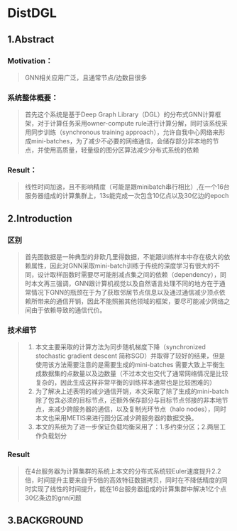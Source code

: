 # DistDGL

## 1.Abstract
### Motivation：
>GNN相关应用广泛，且通常节点/边数目很多

### 系统整体概要：

>首先这个系统是基于Deep Graph Library（DGL）的分布式GNN计算框架，对于计算任务采用owner-compute rule进行计算分解，同时该系统采用同步训练（synchronous training approach），允许自我中心网络来形成mini-batches，为了减少不必要的网络通信，会储存部分非本地的节点，并使用高质量，轻量级的图分区算法减少分布式系统的依赖

### Result：
>线性时间加速，且不影响精度（可能是跟minibatch串行相比）,在一个16台服务器组成的计算集群上，13s能完成一次包含10亿点以及30亿边的epoch

## 2.Introduction
### 区别
>首先图数据是一种典型的非欧几里得数据，不能跟训练样本中存在极大的依赖属性，因此对GNN采取mini-batch训练于传统的深度学习有很大的不同，设计取样函数时需要尽可能削减点集之间的依赖（dependency），同时本文再三强调，GNN跟计算机视觉以及自然语言处理不同的地方在于通常情况下GNN的瓶颈在于为了获取邻居节点信息以及通过通信减少顶点依赖所带来的通信开销，因此不能照搬其他领域的框架，要尽可能减少网络之间由于依赖导致的通信代价。

### 技术细节
>1. 本文主要采取的计算方法为同步随机梯度下降（synchronized stochastic gradient descent 简称SGD）并取得了较好的结果，但是使用该方法需要注意的是需要生成的mini-batches 需要大致上平衡生成数据集的点数量以及边数量（不过本文也交代了通常网络情况是比较复杂的，因此生成这样非常平衡的训练样本通常也是比较困难的）
>2. 为了解决上述表明的减少通信开销，本文采取了除了生成的mini-batch除了包含必须的目标节点，还额外保存部分与目标节点邻接的非本地节点，来减少跨服务器的通信，以及复制光环节点（halo nodes），同时本文也采用METIS来进行图分区减少跨服务器的数据交换。
>3. 本文的系统为了进一步保证负载均衡采用了：1.多约束分区；2.两层工作负载划分

### Result
>在4台服务器为计算集群的系统上本文的分布式系统较Euler速度提升2.2倍，时间提升主要来自于5倍的高效特征数据拷贝，同时在不降低精度的同时实现了线性的时间提升，能在16台服务器组成的计算集群中解决1亿个点30亿条边的gnn问题

## 3.BACKGROUND


